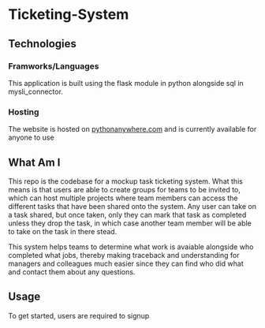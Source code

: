 # Ticketing-System

## Technologies
### Framworks/Languages
This application is built using the flask module in python alongside sql in mysli_connector.
### Hosting
The website is hosted on [pythonanywhere.com](https://www.pythonanywhere.com) and is currently available for anyone to use

## What Am I
This repo is the codebase for a mockup task ticketing system. What this means is that users are able to create groups for teams to be invited to, which can host multiple projects where team members can access the different tasks that have been shared onto the system. Any user can take on a task shared, but once taken, only they can mark that task as completed unless they drop the task, in which case another team member will be able to take on the task in there stead.

This system helps teams to determine what work is avaiable alongside who completed what jobs, thereby making traceback and understanding for managers and colleagues much easier since they can find who did what and contact them about any questions.

## Usage
To get started, users are required to signup 

